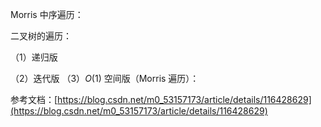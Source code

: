 Morris 中序遍历：

二叉树的遍历：

（1）递归版

（2）迭代版
（3）$O(1)$ 空间版（Morris 遍历）：

参考文档：[https://blog.csdn.net/m0_53157173/article/details/116428629](https://blog.csdn.net/m0_53157173/article/details/116428629)